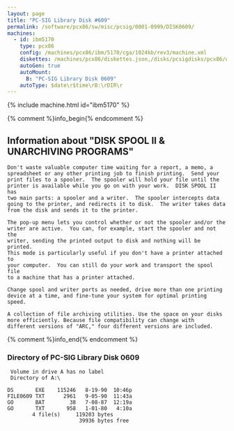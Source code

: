 ```yaml
---
layout: page
title: "PC-SIG Library Disk #609"
permalink: /software/pcx86/sw/misc/pcsig/0001-0999/DISK0609/
machines:
  - id: ibm5170
    type: pcx86
    config: /machines/pcx86/ibm/5170/cga/1024kb/rev3/machine.xml
    diskettes: /machines/pcx86/diskettes.json,/disks/pcsigdisks/pcx86/diskettes.json
    autoGen: true
    autoMount:
      B: "PC-SIG Library Disk 0609"
    autoType: $date\r$time\rB:\rDIR\r
---
```


{% include machine.html id="ibm5170" %}

{% comment %}info_begin{% endcomment %}

## Information about "DISK SPOOL II & UNARCHIVING PROGRAMS"

    Don't waste valuable computer time waiting for a report, a memo, a
    spreadsheet or any other printing job to finish printing.  Send your
    print files to a spooler.  The spooler will hold your file until the
    printer is available while you go on with your work.  DISK SPOOL II has
    two main parts: a spooler and a writer.  The spooler intercepts data
    going to the printer, and redirects it to disk.  The writer takes data
    from the disk and sends it to the printer.
    
    The pop-up menu lets you control whether or not the spooler and/or the
    writer are active.  You can, for example, start the spooler and not the
    writer, sending the printed output to disk and nothing will be printed.
    This mode is particularly useful if you don't have a printer attached to
    your computer.  You can still do your work and transport the spool file
    to a machine that has a printer attached.
    
    Change spool and writer ports as needed, drive more than one printing
    device at a time, and fine-tune your system for optimal printing speed.
    
    A collection of file archiving utilities. Use the space on your disks
    more efficiently. Because file compatibility can change with
    different versions of "ARC," four different versions are included.
{% comment %}info_end{% endcomment %}


### Directory of PC-SIG Library Disk 0609

     Volume in drive A has no label
     Directory of A:\

    DS       EXE    115246   8-19-90  10:46p
    FILE0609 TXT      2961   9-05-90  11:43a
    GO       BAT        38   7-08-87  12:19a
    GO       TXT       958   1-01-80   4:10a
            4 file(s)     119203 bytes
                           39936 bytes free
